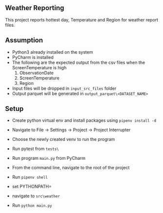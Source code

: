 ## Weather Reporting 
This project reports hottest day, Temperature and Region for weather report files. 

## Assumption
 - Python3 already installed on the system
 - PyCharm is installed
 - The following are the expected output from the csv files when the ScreenTemperature is high
   1. ObservationDate
   2. ScreenTemperature
   3. Region
 - Input files will be dropped in `input_src_files` folder
 - Output parquet will be generated in `output_parquet\<DATASET_NAME>`
 
## Setup
 - Create python virtual env and install packages using `pipenv install -d`
 - Navigate to File -> Settings -> Project -> Project Interrupter 
 - Choose the newly created venv to run the program 
 - Run pytest from `tests\`
 - Run program `main.py` from PyCharm
 
 - From the command line, navigate to the root of the project
 - Run `pipenv shell`
 - set PYTHONPATH=<root of the project>
 - navigate to `src\weather`
 - Run `python main.py`
 